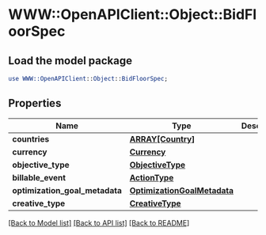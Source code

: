 # WWW::OpenAPIClient::Object::BidFloorSpec

## Load the model package
```perl
use WWW::OpenAPIClient::Object::BidFloorSpec;
```

## Properties
Name | Type | Description | Notes
------------ | ------------- | ------------- | -------------
**countries** | [**ARRAY[Country]**](Country.md) |  | [optional] 
**currency** | [**Currency**](Currency.md) |  | 
**objective_type** | [**ObjectiveType**](ObjectiveType.md) |  | [optional] 
**billable_event** | [**ActionType**](ActionType.md) |  | 
**optimization_goal_metadata** | [**OptimizationGoalMetadata**](OptimizationGoalMetadata.md) |  | [optional] 
**creative_type** | [**CreativeType**](CreativeType.md) |  | [optional] 

[[Back to Model list]](../README.md#documentation-for-models) [[Back to API list]](../README.md#documentation-for-api-endpoints) [[Back to README]](../README.md)


